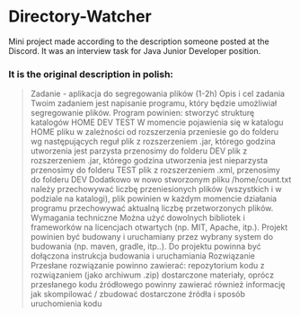 # Directory-Watcher

Mini project made according to the description someone posted at the Discord.
It was an interview task for Java Junior Developer position.
### It is the original description in polish: 

> Zadanie - aplikacja do segregowania plików (1-2h)
Opis i cel zadania
Twoim zadaniem jest napisanie programu, który będzie umożliwiał segregowanie plików. Program powinien:
stworzyć strukturę katalogów
HOME
DEV
TEST
W momencie pojawienia się w katalogu HOME pliku w zależności od rozszerzenia przeniesie go do folderu wg następujących reguł
plik z rozszerzeniem .jar, którego godzina utworzenia jest parzysta przenosimy do folderu DEV
plik z rozszerzeniem .jar, którego godzina utworzenia jest nieparzysta przenosimy do folderu TEST
plik z rozszerzeniem .xml, przenosimy do folderu DEV
Dodatkowo w nowo stworzonym pliku /home/count.txt należy przechowywać liczbę przeniesionych plików (wszystkich i w podziale na
katalogi), plik powinien w każdym momencie działania programu przechowywać aktualną liczbę przetworzonych plików.
Wymagania techniczne
Można użyć dowolnych bibliotek i frameworków na licencjach otwartych (np. MIT, Apache, itp.).
Projekt powinien być budowany i uruchamiany przez wybrany system do budowania (np. maven, gradle, itp..).
Do projektu powinna być dołączona instrukcja budowania i uruchamiania
Rozwiązanie
Przesłane rozwiązanie powinno zawierać:
repozytorium kodu z rozwiązaniem (jako archiwum .zip)
dostarczone materiały, oprócz przesłanego kodu źródłowego powinny zawierać również informację jak skompilować / zbudować
dostarczone źródła i sposób uruchomienia kodu